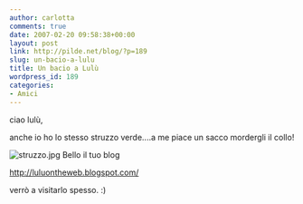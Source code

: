 ```yaml
---
author: carlotta
comments: true
date: 2007-02-20 09:58:38+00:00
layout: post
link: http://pilde.net/blog/?p=189
slug: un-bacio-a-lulu
title: Un bacio a Lulù
wordpress_id: 189
categories:
- Amici
---
```


ciao lulù,

anche io ho lo stesso struzzo verde....a me piace un sacco mordergli il collo!

![struzzo.jpg](http://pilde.net/blog/wp-content/uploads/2007/02/struzzo.jpg)
Bello il tuo blog

http://luluontheweb.blogspot.com/

verrò a visitarlo spesso. :)
